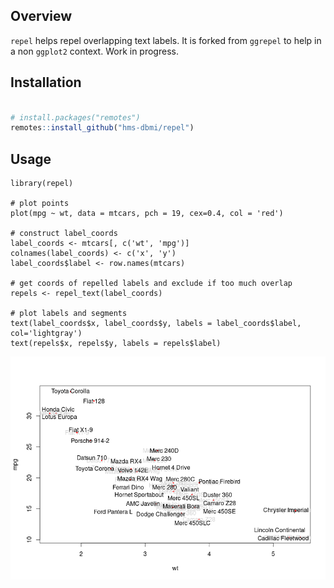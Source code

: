 
Overview
--------

`repel` helps repel overlapping text labels. It is forked from `ggrepel` to
help in a non `ggplot2` context. Work in progress.



Installation
------------

```r

# install.packages("remotes")
remotes::install_github("hms-dbmi/repel")
```

Usage
-----

```
library(repel)

# plot points
plot(mpg ~ wt, data = mtcars, pch = 19, cex=0.4, col = 'red')

# construct label_coords
label_coords <- mtcars[, c('wt', 'mpg')]
colnames(label_coords) <- c('x', 'y')
label_coords$label <- row.names(mtcars)

# get coords of repelled labels and exclude if too much overlap
repels <- repel_text(label_coords)

# plot labels and segments
text(label_coords$x, label_coords$y, labels = label_coords$label, col='lightgray')
text(repels$x, repels$y, labels = repels$label)
```

![mtcars](./repel.png)
